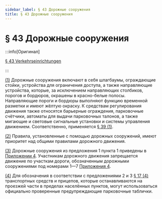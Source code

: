 ```yaml
---
sidebar_label: § 43 Дорожные сооружения
title: § 43 Дорожные сооружения
---
```


<VerifiedTranslationIcon />

# § 43 Дорожные сооружения

:::info[Оригинал]

[§ 43 Verkehrseinrichtungen](https://www.gesetze-im-internet.de/stvo_2013/__43.html)

:::


<span id="1">[(1)](#1)</span> Дорожные сооружения включают в себя шлагбаумы, ограждающие стойки, устройства для ограничения доступа, а также направляющие устройства, которые, за исключением направляющих столбиков, порогов и бордюров, окрашены в красно-белые полосы. Направляющие пороги и бордюры выполняют функцию временной разметки и имеют жёлтую окраску. К средствам регулирования движения также относятся барьерные ограждения, парковочные счётчики, автоматы для выдачи парковочных талонов, а также мигающие и световые сигнальные установки и системы управления движением. Соответственно, применяется [§ 39 (1)](/docs/signs-structures/traffic-signs#1).


<span id="2">[(2)](#2)</span> Правила, установленные с помощью дорожных сооружений, имеют приоритет над общими правилами дорожного движения.


<span id="3">[(3)](#3)</span> Дорожные сооружения из предложения 1 пункта 1 приведены в [Приложении 4](/docs/appendix-4).
Участникам дорожного движения запрещается движение по участкам дороги, обозначенным
дорожными сооружениями под номерами 1—7 [Приложения 4](/docs/appendix-4).


<span id="4">[(4)](#4)</span> Для обозначения в соответствии с предложениями 2 и 3 [§ 17 (4)](/docs/general-traffic-rules/lighting#4) транспортных средств и прицепов, которые останавливаются на проезжей части в пределах населённых пунктов, могут использоваться официально проверенные предупреждающие парковочные таблички.
